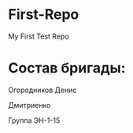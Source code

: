 # First-Repo
My First Test Repo
# Состав бригады:


Огородников Денис


Дмитриенко


Группа ЭН-1-15
